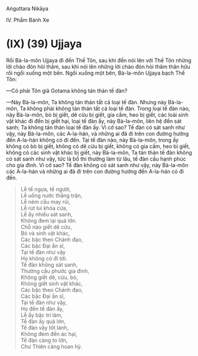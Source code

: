 Aṅguttara Nikāya

IV. Phẩm Bánh Xe

# (IX) (39) Ujjaya

Rồi Bà-la-môn Ujjaya đi đến Thế Tôn, sau khi đến nói lên với Thế Tôn những lời chào đón hỏi thăm, sau khi nói lên những lời chào đón hỏi thăm thân hữu rồi ngồi xuống một bên. Ngồi xuống một bên, Bà-la-môn Ujjaya bạch Thế Tôn:

—Có phải Tôn giả Gotama không tán thán tế đàn?

—Này Bà-la-môn, Ta không tán thán tất cả loại tế đàn. Nhưng này Bà-la-môn, Ta không phải không tán thán tất cả loại tế đàn. Trong loại tế đàn nào, này Bà-la-môn, bò bị giết, dê cừu bị giết, gia cầm, heo bị giết, các loài sinh vật khác đi đến bị giết hại, loại tế đàn ấy, này Bà-la-môn, liên hệ đến sát sanh; Ta không tán thán loại tế đàn ấy. Vì cớ sao? Tế đàn có sát sanh như vậy, này Bà-la-môn, các A-la-hán, và những ai đã đi trên con đường hướng đến A-la-hán không có đi đến. Tại tế đàn nào, này Bà-la-môn, trong ấy không có bò bị giết, không có dê cừu bị giết, không có gia cầm, heo bị giết, không có các sinh vật khác bị giết, này Bà-la-môn, Ta tán thán tế đàn không có sát sanh như vậy, tức là bố thí thường làm từ lâu, tế đàn cầu hạnh phúc cho gia đình. Vì cớ sao? Tế đàn không có sát sanh như vậy, này Bà-la-môn các A-la-hán và những ai đã đi trên con đường hướng đến A-la-hán có đi đến.

> Lễ tế ngựa, tế người,  
> Lễ uống nước thắng trận,  
> Lễ ném cầu may rủi,  
> Lễ rút lui khóa cửa,  
> Lễ ấy nhiều sát sanh,  
> Không đem lại quả lớn.  
> Chỗ nào giết dê cừu,  
> Bò và sinh vật khác,  
> Các bậc theo Chánh đạo,  
> Các bậc Ðại ẩn sĩ,  
> Tại tế đàn như vậy  
> Họ không có đi tới.  
> Tế đàn không sát sanh,  
> Thường cầu phước gia đình,  
> Không giết dê, cừu, bò,  
> Không giết sinh vật khác,  
> Các bậc theo Chánh đạo,  
> Các bậc Ðại ẩn sĩ,  
> Tại tế đàn như vậy,  
> Họ đến tế đàn ấy,  
> Lễ ấy bậc trí làm,  
> Tế đàn ấy quả lớn,  
> Tế đàn vậy tốt lành,  
> Không đem đến ác hại,  
> Tế đàn càng to lớn,  
> Chư Thiên càng hoan hỷ.

